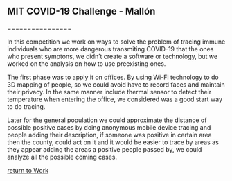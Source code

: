 ## MIT COVID-19 Challenge - Mallón
================

In this competition we work on ways to solve the problem of tracing immune individuals who are more dangerous transmiting COVID-19 that the ones who present symptons, we didn’t create a software or technology, but we worked on the analysis on how to use preexisting ones.

The first phase was to apply it on offices. By using Wi-Fi technology to do 3D mapping of people, so we could avoid have to record faces and maintain their privacy. In the same manner include thermal sensor to detect their temperature when entering the office, we considered was a good start way to do tracing.

Later for the general population we could approximate the distance of possible positive cases by doing anonymous mobile device tracing and people adding their description, if someone was positive in certain area then the county, could act on it and it would be easier to trace by areas as they appear adding the areas a positive people passed by, we could analyze all the possible coming cases.



[return to Work](./)